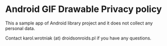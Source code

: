 # Android GIF Drawable Privacy policy

This a sample app of Android library project and it does not collect any personal data.

Contact karol.wrotniak (at) droidsonroids.pl if you have any questions.
